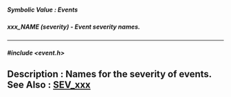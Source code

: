 ##### Symbolic Value : Events
##### xxx_NAME (severity) - Event severity names.
---
##### #include <event.h>
**Description :**
Names for the severity of events.
**See Also :**
[SEV_xxx](D:/md_files/SEV_xxx.md)
---
